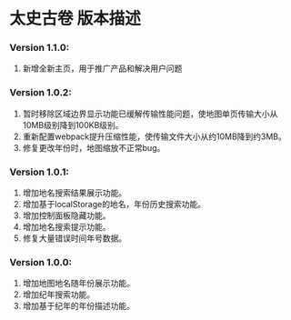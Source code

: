 # 太史古卷 版本描述

### Version 1.1.0:
1. 新增全新主页，用于推广产品和解决用户问题

### Version 1.0.2:
1. 暂时移除区域边界显示功能已缓解传输性能问题，使地图单页传输大小从10MB级别降到100KB级别。
2. 重新配置webpack提升压缩性能，使传输文件大小从约10MB降到约3MB。
3. 修复更改年份时，地图缩放不正常bug。

### Version 1.0.1:
1. 增加地名搜索结果展示功能。
2. 增加基于localStorage的地名，年份历史搜索功能。
3. 增加控制面板隐藏功能。
4. 增加地名搜索提示功能。
5. 修复大量错误时间年号数据。

### Version 1.0.0:
1. 增加地图地名随年份展示功能。
2. 增加纪年搜索功能。
3. 增加基于纪年的年份描述功能。
